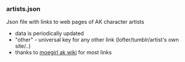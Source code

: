 ### artists.json
Json file with links to web pages of AK character artists
- data is periodically updated
- "other" - universal key for any other link (lofter/tumblr/artist's own site/..)
- thanks to [moegirl ak wiki](https://zh.moegirl.org/明日方舟) for most links